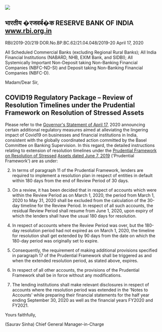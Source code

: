 ![](_page_0_Picture_0.jpeg)

## भारतीय �रजवर्ब�क  **RESERVE BANK OF INDIA www.rbi.org.in**

RBI/2019-20/219 DOR.No.BP.BC.62/21.04.048/2019-20 April 17, 2020

All Scheduled Commercial Banks (excluding Regional Rural Banks); All India Financial Institutions (NABARD, NHB, EXIM Bank, and SIDBI); All Systemically Important Non-Deposit taking Non-Banking Financial Companies (NBFC-ND-SI) and Deposit taking Non-Banking Financial Companies (NBFC-D).

Madam/Dear Sir,

## **COVID19 Regulatory Package – Review of Resolution Timelines under the Prudential Framework on Resolution of Stressed Assets**

Please refer to the [Governor's Statement of April 17,](https://www.rbi.org.in/Scripts/bs_viewcontent.aspx?Id=3853) 2020 announcing certain additional regulatory measures aimed at alleviating the lingering impact of Covid19 on businesses and financial institutions in India, consistent with the globally coordinated action committed by the Basel Committee on Banking Supervision. In this regard, the detailed instructions relating to extension of resolution timelines under the [Prudential Framework on Resolution of Stressed](https://www.rbi.org.in/Scripts/NotificationUser.aspx?Id=11580&Mode=0)  [Assets dated June 7, 2019](https://www.rbi.org.in/Scripts/NotificationUser.aspx?Id=11580&Mode=0) ('Prudential Framework') are as under:

2. In terms of paragraph 11 of the Prudential Framework, lenders are required to implement a resolution plan in respect of entities in default within 180 days from the end of Review Period of 30 days.

3. On a review, it has been decided that in respect of accounts which were within the Review Period as on March 1, 2020, the period from March 1, 2020 to May 31, 2020 shall be excluded from the calculation of the 30-day timeline for the Review Period. In respect of all such accounts, the residual Review Period shall resume from June 1, 2020, upon expiry of which the lenders shall have the usual 180 days for resolution.

4. In respect of accounts where the Review Period was over, but the 180-day resolution period had not expired as on March 1, 2020, the timeline for resolution shall get extended by 90 days from the date on which the 180-day period was originally set to expire.

5. Consequently, the requirement of making additional provisions specified in paragraph 17 of the Prudential Framework shall be triggered as and when the extended resolution period, as stated above, expires.

6. In respect of all other accounts, the provisions of the Prudential Framework shall be in force without any modifications.

7. The lending institutions shall make relevant disclosures in respect of accounts where the resolution period was extended in the 'Notes to Accounts' while preparing their financial statements for the half year ending September 30, 2020 as well as the financial years FY2020 and FY2021.

Yours faithfully,

(Saurav Sinha) Chief General Manager-in-Charge